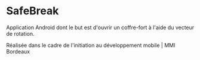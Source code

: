 # SafeBreak
Application Android dont le but est d'ouvrir un coffre-fort à l'aide du vecteur de rotation.

Réalisée dans le cadre de l'initiation au développement mobile | MMI Bordeaux
